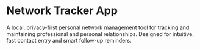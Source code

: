 # Network Tracker App

A local, privacy-first personal network management tool for tracking and maintaining professional and personal relationships. Designed for intuitive, fast contact entry and smart follow-up reminders.
